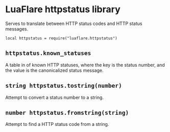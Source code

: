 # LuaFlare httpstatus library

Serves to translate between HTTP status codes and HTTP status messages.

`local httpstatus = require("luaflare.httpstatus")`

## `httpstatus.known_statuses`

A table in of known HTTP statuses, where the key is the status number, and the value is the canonicalized status message.

## `string httpstatus.tostring(number)`

Attempt to convert a status number to a string.

## `number httpstatus.fromstring(string)`

Attempt to find a HTTP status code from a string.
